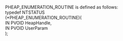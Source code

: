 PHEAP\_ENUMERATION\_ROUTINE is defined as follows: \
typedef NTSTATUS \
\(\*PHEAP\_ENUMERATION\_ROUTINE\)\( \
                IN PVOID HeapHandle, \
                IN PVOID UserParam \
                \);
